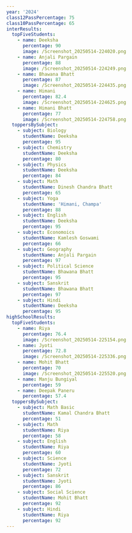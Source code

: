 ```yaml
---
year: '2024'
class12PassPercentage: 75
class10PassPercentage: 65
interResults:
  topFiveStudents:
    - name: Deeksha
      percentage: 90
      image: /Screenshot_20250514-224020.png
    - name: Anjali Pargain
      percentage: 88
      image: /Screenshot_20250514-224249.png
    - name: Bhawana Bhatt
      percentage: 87
      image: /Screenshot_20250514-224435.png
    - name: Himani
      percentage: 82.4
      image: /Screenshot_20250514-224625.png
    - name: Himani Bhatt
      percentage: 77
      image: /Screenshot_20250514-224758.png
  toppersBySubject:
    - subject: Biology
      studentName: Deeksha
      percentage: 95
    - subject: Chemistry
      studentName: Deeksha
      percentage: 80
    - subject: Physics
      studentName: Deeksha
      percentage: 84
    - subject: Math
      studentName: Dinesh Chandra Bhatt
      percentage: 65
    - subject: Yoga
      studentName: 'Himani, Champa'
      percentage: 88
    - subject: English
      studentName: Deeksha
      percentage: 95
    - subject: Economoics
      studentName: Kamlesh Goswami
      percentage: 66
    - subject: Geography
      studentName: Anjali Pargain
      percentage: 97
    - subject: Political Science
      studentName: Bhawana Bhatt
      percentage: 95
    - subject: Sanskrit
      studentName: Bhawana Bhatt
      percentage: 97
    - subject: Hindi
      studentName: Deeksha
      percentage: 95
highSchoolResults:
  topFiveStudents:
    - name: Riya
      percentage: 76.4
      image: /Screenshot_20250514-225154.png
    - name: Jyoti
      percentage: 72.8
      image: /Screenshot_20250514-225336.png
    - name: Mohit Bhatt
      percentage: 70
      image: /Screenshot_20250514-225520.png
    - name: Manju Bungiyal
      percentage: 59
    - name: Deepak Paneru
      percentage: 57.4
  toppersBySubject:
    - subject: Math Basic
      studentName: Kamal Chandra Bhatt
      percentage: 51
    - subject: Math
      studentName: Riya
      percentage: 58
    - subject: English
      studentName: Riya
      percentage: 60
    - subject: Science
      studentName: Jyoti
      percentage: 72
    - subject: Sanskrit
      studentName: Jyoti
      percentage: 86
    - subject: Social Science
      studentName: Mohit Bhatt
      percentage: 92
    - subject: Hindi
      studentName: Riya
      percentage: 92
---
```


